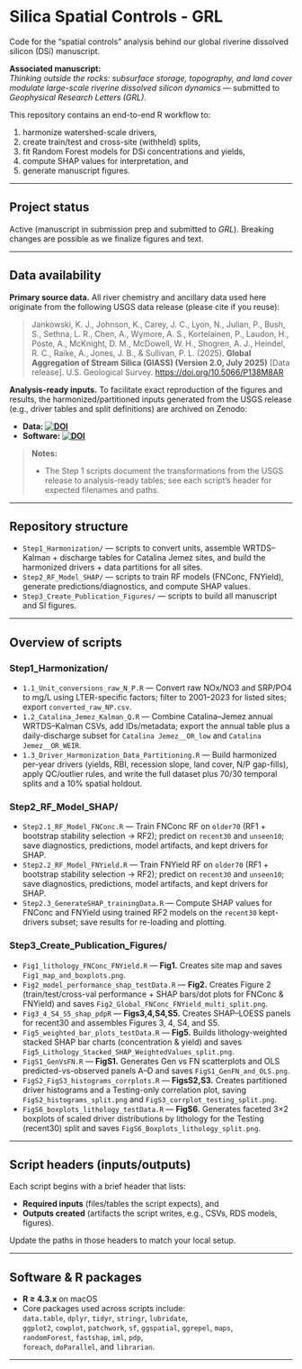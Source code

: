 # Silica Spatial Controls - GRL

Code for the “spatial controls” analysis behind our global riverine dissolved silicon (DSi) manuscript.

**Associated manuscript:**  
*Thinking outside the rocks: subsurface storage, topography, and land cover modulate large-scale riverine dissolved silicon dynamics* — submitted to *Geophysical Research Letters (GRL)*.

This repository contains an end-to-end R workflow to:

1) harmonize watershed-scale drivers,  
2) create train/test and cross-site (withheld) splits,  
3) fit Random Forest models for DSi concentrations and yields,  
4) compute SHAP values for interpretation, and  
5) generate manuscript figures.

---

## Project status

Active (manuscript in submission prep and submitted to *GRL*). Breaking changes are possible as we finalize figures and text.

---

## Data availability 

**Primary source data.** All river chemistry and ancillary data used here originate from the following USGS data release (please cite if you reuse):

> Jankowski, K. J., Johnson, K., Carey, J. C., Lyon, N., Julian, P., Bush, S., Sethna, L. R., Chen, A., Wymore, A. S., Kortelainen, P., Laudon, H., Poste, A., McKnight, D. M., McDowell, W. H., Shogren, A. J., Heindel, R. C., Raike, A., Jones, J. B., & Sullivan, P. L. (2025). **Global Aggregation of Stream Silica (GlASS) (Version 2.0, July 2025)** [Data release]. U.S. Geological Survey. https://doi.org/10.5066/P138M8AR

**Analysis-ready inputs.** To facilitate exact reproduction of the figures and results, the harmonized/partitioned inputs generated from the USGS release (e.g., driver tables and split definitions) are archived on Zenodo: 
* **Data: [![DOI](https://zenodo.org/badge/DOI/10.5281/zenodo.16884281.svg)](https://doi.org/10.5281/zenodo.16884281)**
* **Software: [![DOI](https://zenodo.org/badge/1038792577.svg)](https://doi.org/10.5281/zenodo.16884258)**  

> **Notes:**  
> - The Step 1 scripts document the transformations from the USGS release to analysis-ready tables; see each script’s header for expected filenames and paths.  
---

## Repository structure

- `Step1_Harmonization/` — scripts to convert units, assemble WRTDS–Kalman + discharge tables for Catalina Jemez sites, and build the harmonized drivers + data partitions for all sites.
- `Step2_RF_Model_SHAP/` — scripts to train RF models (FNConc, FNYield), generate predictions/diagnostics, and compute SHAP values.
- `Step3_Create_Publication_Figures/` — scripts to build all manuscript and SI figures.

---

## Overview of scripts

### Step1_Harmonization/
- `1.1_Unit_conversions_raw_N_P.R` — Convert raw NOx/NO3 and SRP/PO4 to mg/L using LTER-specific factors; filter to 2001–2023 for listed sites; export `converted_raw_NP.csv`.
- `1.2_Catalina_Jemez_Kalman_Q.R` — Combine Catalina–Jemez annual WRTDS–Kalman CSVs, add IDs/metadata; export the annual table plus a daily-discharge subset for `Catalina Jemez__OR_low` and `Catalina Jemez__OR_WEIR`.
- `1.3_Driver_Harmonization_Data_Partitioning.R` — Build harmonized per-year drivers (yields, RBI, recession slope, land cover, N/P gap-fills), apply QC/outlier rules, and write the full dataset plus 70/30 temporal splits and a 10% spatial holdout.

### Step2_RF_Model_SHAP/
- `Step2.1_RF_Model_FNConc.R` — Train FNConc RF on `older70` (RF1 + bootstrap stability selection → RF2); predict on `recent30` and `unseen10`; save diagnostics, predictions, model artifacts, and kept drivers for SHAP.
- `Step2.2_RF_Model_FNYield.R` — Train FNYield RF on `older70` (RF1 + bootstrap stability selection → RF2); predict on `recent30` and `unseen10`; save diagnostics, predictions, model artifacts, and kept drivers for SHAP.
- `Step2.3_GenerateSHAP_trainingData.R` — Compute SHAP values for FNConc and FNYield using trained RF2 models on the `recent30` kept-drivers subset; save results for re-loading and plotting.

### Step3_Create_Publication_Figures/
- `Fig1_lithology_FNConc_FNYield.R` — **Fig1.** Creates site map and saves `Fig1_map_and_boxplots.png`.
- `Fig2_model_performance_shap_testData.R` — **Fig2.** Creates Figure 2 (train/test/cross-val performance + SHAP bars/dot plots for FNConc & FNYield) and saves `Fig2_Global_FNConc_FNYield_multi_split.png`.
- `Fig3_4_S4_S5_shap_pdpR` — **Figs3,4,S4,S5.** Creates SHAP–LOESS panels for recent30 and assembles Figures 3, 4, S4, and S5.
- `Fig5_weighted_bar_plots_testData.R` — **Fig5.** Builds lithology-weighted stacked SHAP bar charts (concentration & yield) and saves `Fig5_Lithology_Stacked_SHAP_WeightedValues_split.png`.
- `FigS1_GenVsFN.R` — **FigS1.** Generates Gen vs FN scatterplots and OLS predicted-vs-observed panels A–D and saves `FigS1_GenFN_and_OLS.png`.
- `FigS2_FigS3_histograms_corrplots.R` — **FigsS2,S3.** Creates partitioned driver histograms and a Testing-only correlation plot, saving `FigS2_histograms_split.png` and `FigS3_corrplot_testing_split.png`.
- `FigS6_boxplots_lithology_testData.R` — **FigS6.** Generates faceted 3×2 boxplots of scaled driver distributions by lithology for the Testing (recent30) split and saves `FigS6_Boxplots_lithology_split.png`.

---

## Script headers (inputs/outputs)

Each script begins with a brief header that lists:
- **Required inputs** (files/tables the script expects), and  
- **Outputs created** (artifacts the script writes, e.g., CSVs, RDS models, figures).

Update the paths in those headers to match your local setup.

---

## Software & R packages

- **R ≥ 4.3.x** on macOS  
- Core packages used across scripts include:  
  `data.table`, `dplyr`, `tidyr`, `stringr`, `lubridate`,  
  `ggplot2`, `cowplot`, `patchwork`, `sf`, `ggspatial`, `ggrepel`, `maps`,  
  `randomForest`, `fastshap`, `iml`, `pdp`,  
  `foreach`, `doParallel`, and `librarian`.

---

